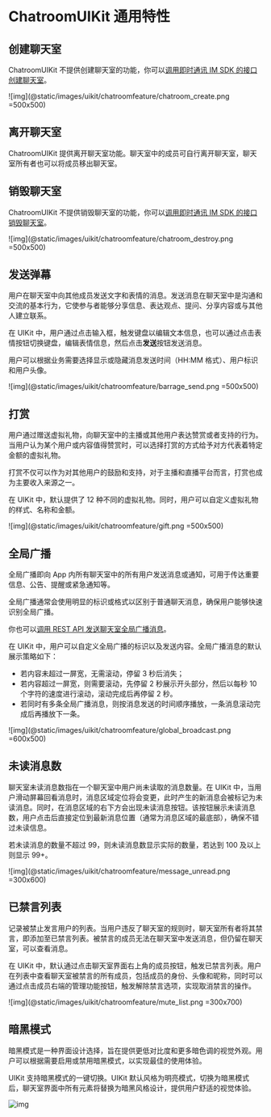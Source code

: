 # ChatroomUIKit 通用特性

<Toc />

## 创建聊天室  

ChatroomUIKit 不提供创建聊天室的功能，你可以[调用即时通讯 IM SDK 的接口创建聊天室](/document/server-side/chatroom.html#创建聊天室)。

![img](@static/images/uikit/chatroomfeature/chatroom_create.png =500x500)

## 离开聊天室

ChatroomUIKit 提供离开聊天室功能。聊天室中的成员可自行离开聊天室，聊天室所有者也可以将成员移出聊天室。

## 销毁聊天室

ChatroomUIKit 不提供销毁聊天室的功能，你可以[调用即时通讯 IM SDK 的接口销毁聊天室](/document/server-side/chatroom.html#删除聊天室)。

![img](@static/images/uikit/chatroomfeature/chatroom_destroy.png =500x500)

## 发送弹幕

用户在聊天室中向其他成员发送文字和表情的消息。发送消息在聊天室中是沟通和交流的基本行为，它使参与者能够分享信息、表达观点、提问、分享内容或与其他人建立联系。

在 UIKit 中，用户通过点击输入框，触发键盘以编辑文本信息，也可以通过点击表情按钮切换键盘，编辑表情信息，然后点击**发送**按钮发送消息。

用户可以根据业务需要选择显示或隐藏消息发送时间（HH:MM 格式）、用户标识和用户头像。

![img](@static/images/uikit/chatroomfeature/barrage_send.png =500x500)

## 打赏

用户通过赠送虚拟礼物，向聊天室中的主播或其他用户表达赞赏或者支持的行为。当用户认为某个用户或内容值得赞赏时，可以选择打赏的方式给予对方代表着特定金额的虚拟礼物。

打赏不仅可以作为对其他用户的鼓励和支持，对于主播和直播平台而言，打赏也成为主要收入来源之一。

在 UIKit 中，默认提供了 12 种不同的虚拟礼物。同时，用户可以自定义虚拟礼物的样式、名称和金额。

![img](@static/images/uikit/chatroomfeature/gift.png =500x500)

## 全局广播

全局广播即向 App 内所有聊天室中的所有用户发送消息或通知，可用于传达重要信息、公告、提醒或紧急通知等。

全局广播通常会使用明显的标识或格式以区别于普通聊天消息，确保用户能够快速识别全局广播。

你也可以[调用 REST API 发送聊天室全局广播消息](/document/server-side/message_chatroom.html#发送聊天室全局广播消息)。

在 UIKit 中，用户可以自定义全局广播的标识以及发送内容。全局广播消息的默认展示策略如下：

- 若内容未超过一屏宽，无需滚动，停留 3 秒后消失； 
- 若内容超过一屏宽，则需要滚动，先停留 2 秒展示开头部分，然后以每秒 10 个字符的速度进行滚动，滚动完成后再停留 2 秒。
- 若同时有多条全局广播消息，则按消息发送的时间顺序播放，一条消息滚动完成后再播放下一条。

![img](@static/images/uikit/chatroomfeature/global_broadcast.png =600x500)

## 未读消息数

聊天室未读消息数指在一个聊天室中用户尚未读取的消息数量。在 UIKit 中，当用户滑动屏幕回看消息时，消息区域定位将会变更，此时产生的新消息会被标记为未读消息。同时，在消息区域的右下方会出现未读消息按钮。该按钮展示未读消息数，用户点击后直接定位到最新消息位置（通常为消息区域的最底部），确保不错过未读信息。

若未读消息的数量不超过 99，则未读消息数显示实际的数量，若达到 100 及以上则显示 99+。

![img](@static/images/uikit/chatroomfeature/message_unread.png =300x600)

## 已禁言列表

记录被禁止发言用户的列表。当用户违反了聊天室的规则时，聊天室所有者将其禁言，即添加至已禁言列表。被禁言的成员无法在聊天室中发送消息，但仍留在聊天室，可以查看消息。

在 UIKit 中，默认通过点击聊天室界面右上角的成员按钮，触发已禁言列表。用户在列表中查看聊天室被禁言的所有成员，包括成员的身份、头像和昵称，同时可以通过点击成员右端的管理功能按钮，触发解除禁言选项，实现取消禁言的操作。

![img](@static/images/uikit/chatroomfeature/mute_list.png =300x700)

## 暗黑模式

暗黑模式是一种界面设计选择，旨在提供更低对比度和更多暗色调的视觉外观。用户可以根据需要启用或禁用暗黑模式，以实现最佳的使用体验。

UIKit 支持暗黑模式的一键切换。UIKit 默认风格为明亮模式，切换为暗黑模式后，聊天室界面中所有元素将替换为暗黑风格设计，提供用户舒适的视觉体验。

![img](@static/images/uikit/chatroomfeature/dark_mode.png)






